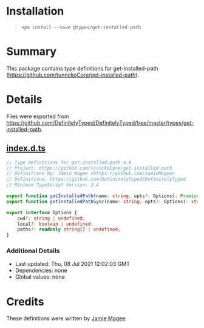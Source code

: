 # Installation
> `npm install --save @types/get-installed-path`

# Summary
This package contains type definitions for get-installed-path (https://github.com/tunnckoCore/get-installed-path).

# Details
Files were exported from https://github.com/DefinitelyTyped/DefinitelyTyped/tree/master/types/get-installed-path.
## [index.d.ts](https://github.com/DefinitelyTyped/DefinitelyTyped/tree/master/types/get-installed-path/index.d.ts)
````ts
// Type definitions for get-installed-path 4.0
// Project: https://github.com/tunnckoCore/get-installed-path
// Definitions by: Jamie Magee <https://github.com/JamieMagee>
// Definitions: https://github.com/DefinitelyTyped/DefinitelyTyped
// Minimum TypeScript Version: 3.4

export function getInstalledPath(name: string, opts?: Options): Promise<string>;
export function getInstalledPathSync(name: string, opts?: Options): string;

export interface Options {
    cwd?: string | undefined;
    local?: boolean | undefined;
    paths?: readonly string[] | undefined;
}

````

### Additional Details
 * Last updated: Thu, 08 Jul 2021 12:02:03 GMT
 * Dependencies: none
 * Global values: none

# Credits
These definitions were written by [Jamie Magee](https://github.com/JamieMagee).
